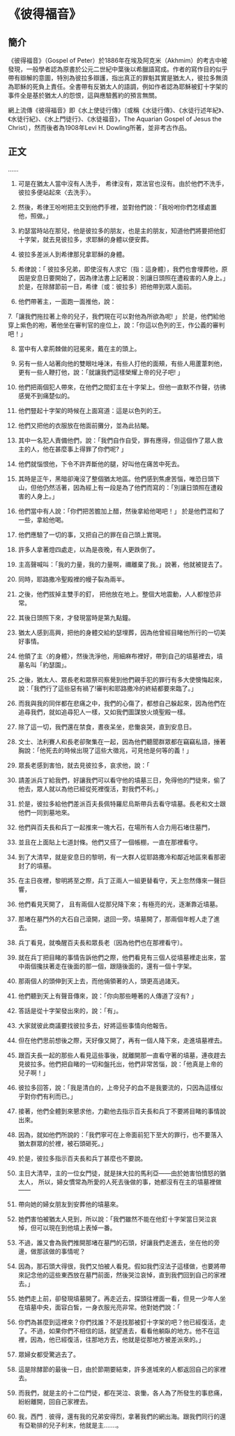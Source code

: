 # 《彼得福音》

## 簡介

《彼得福音》（Gospel of Peter）於1886年在埃及阿克米（Akhmim）的考古中被發現，一般學者認為原書於公元二世紀中葉後以希臘語寫成。作者的寫作目的似乎帶有辯解的意圖，特別為彼拉多辯護，指出真正的罪魁其實是猶太人，彼拉多無須為耶穌的死負上責任。全書帶有反猶太人的語調，例如作者認為耶穌被釘十字架的事件全是基於猶太人的怨恨，這與應驗舊約的預言無關。

網上流傳《彼得福音》即《水上使徒行傳》〔或稱《水徒行傳》、《水徒行述年紀》、《水徒行紀》、《水上門徒行》、《水徒福音》，The Aquarian Gospel of Jesus the Christ〕，然而後者為1908年Levi H. Dowling所著，並非考古作品。

## 正文

……

1. 可是在猶太人當中沒有人洗手， 希律沒有，眾法官也沒有。由於他們不洗手，彼拉多便站起來〈去洗手〉。

2. 然後，希律王吩咐把主交到他們手裡，並對他們說：「我吩咐你們怎樣處置他，照做。」

3. 約瑟當時站在那兒，他是彼拉多的朋友，也是主的朋友，知道他們將要把他釘十字架，就去見彼拉多，求耶穌的身體以便安葬。

4. 彼拉多差派人到希律那兒拿耶穌的身體。

5. 希律說：「 彼拉多兄弟，即使沒有人求它〔指：這身體〕，我們也會埋葬他，原因是安息日要開始了，因為律法書上記著說：別讓日頭照在遭殺害的人身上。」於是，在除酵節前一日，希律〔或：彼拉多〕把他帶到眾人面前。

6. 他們帶著主，一面跑一面推他，說：

7.「讓我們拖拉著上帝的兒子，我們現在可以對他為所欲為呢! 」 於是，他們給他穿上紫色的袍，著他坐在審判官的座位上，說：「你這以色列的王，作公義的審判吧！」 

8. 當中有人拿荊棘做的冠冕來，戴在主的頭上。

9. 另有一些人站著向他的雙眼吐唾沫，有些人打他的面頰，有些人用蘆葦刺他，更有一些人鞭打他，說：「就讓我們這樣榮耀上帝的兒子吧! 」

10. 他們把兩個犯人帶來，在他們之間釘主在十字架上。但他一直默不作聲，彷彿感覺不到痛楚似的。

11. 他們豎起十字架的時候在上面寫道：這是以色列的王。

12. 他們又把他的衣服放在他面前攤分，並為此拈閹。

13. 其中一名犯人責備他們，說：「我們自作自受，罪有應得，但這個作了眾人救主的人，他在甚麼事上得罪了你們呢? 」

14. 他們就惱恨他，下令不許弄斷他的腿，好叫他在痛苦中死去。

15. 其時是正午，黑暗卻淹沒了整個猶太地區。他們感到焦慮苦惱，唯恐日頭下山，但他仍然活著，因為經上有一段是為了他們而寫的：「別讓日頭照在遭殺害的人身上。」

16. 他們當中有人說：「你們把苦膽加上醋，然後拿給他喝吧！」 於是他們混和了一些，拿給他喝。

17. 他們應驗了一切的事，又把自己的罪在自己頭上實現。

18. 許多人拿著燈四處走，以為是夜晚，有人更跌倒了。

19. 主高聲喊叫：「我的力量，我的力量啊，禰離棄了我。」說著，他就被提去了。

20. 同時，耶路撒冷聖殿裡的幔子裂為兩半。

21. 之後，他們拔掉主雙手的釘， 把他放在地上。整個大地震動，人人都惶恐非常。 

22. 其後日頭照下來，才發現當時是第九點鐘。

23. 猶太人感到高興，把他的身體交給約瑟埋葬，因為他曾經目睹他所行的一切美好事情。

24. 他領了主〈的身體〉，然後洗淨他，用細麻布裡好，帶到自己的墳墓裡去，墳墓名叫「約瑟園」。

25. 之後，猶太人、眾長老和眾祭司察覺到他們親手犯的罪行有多大使懊悔起來，說：「我們行了這些惡有禍了!審判和耶路撒冷的終結都要來臨了。」

26. 而我與我的同伴都在悲痛之中，我們的心傷了，都想自己躲起來，因為他們在追尋我們，就如追尋犯人一樣，又如我們圖謀放火燒聖殿一樣。

27. 除了這一切，我們還在禁食，晝夜呆坐，悲慟哀哭，直到安息日。

28. 文士、法利賽人和長老卻聚集在一起，因為他們聽聞群眾都在竊竊私語，捶著胸說：「他死去的時候出現了這些大徵兆，可見他是何等的義！」 

29. 眾長老感到害怕，就去見彼拉多，哀求他，說：「

30. 請差派兵丁給我們，好讓我們可以看守他的墳墓三日，免得他的門徒來，偷了他去，眾人就以為他已經從死裡復活，對我們不利。」

31. 於是，彼拉多給他們差派百夫長佩特羅尼烏斯帶兵去看守墳墓。長老和文士跟他們一同到墓地來。

32. 他們與百夫長和兵丁一起推來一塊大石，在場所有人合力用石堵住墓門，

33. 並且在上面貼上七道封條。他們又搭了一個帳棚，一直在那裡看守。

34. 到了大清早，就是安息日的黎明，有一大群人從耶路撒冷和鄰近地區來看那密封了的墳墓。

35. 在主日夜裡，黎明將至之際，兵丁正兩人一組更替看守，天上忽然傳來一聲巨響，

36. 他們看見天開了， 且有兩個人從那兒降下來；有極亮的光，逐漸靠近墳墓。

37. 那堵在墓門外的大石自己滾開，退回一旁。墳墓開了，那兩個年輕人走了進去。

38. 兵丁看見，就喚醒百夫長和眾長老〔因為他們也在那裡看守〕。

39. 就在兵丁把目睹的事情告訴他們之際，他們看見有三個人從墳墓裡走出來，當中兩個攙扶著走在後面的那一個，跟隨後面的，還有一個十字架。

40. 那兩個人的頭伸到天上去，而他倆領著的人，頭更高過諸天。

41. 他們聽到天上有聲音傳來，說：「你向那些睡著的人傳道了沒有? 」

42. 答話是從十字架發出來的，說：「有」。

43. 大家就彼此商議要找彼拉多去，好將這些事情向他報告。

44. 但在他們思前想後之際，天好像又開了，再有一個人降下來，走進墳墓裡去。

45. 跟百夫長一起的那些人看見這些事後，就離開那一直看守著的墳墓，連夜趕去見彼拉多。他們把自睹的一切和盤托出，他們非常苦惱，說：「他真是上帝的兒子啊！」 

46. 彼拉多回答，說：「我是清白的，上帝兒子的血不是我要流的，只因為這樣似乎對你們有利而已。」

47. 接著，他們全體到來懇求他，力勸他去指示百夫長和兵丁不要將目睹的事情說出來。

48. 因為，就如他們所說的：「我們寧可在上帝面前犯下至大的罪行，也不要落入猶太群眾的於裡，被石頭砸死。」

49. 於是，彼拉多指示百夫長和兵丁甚麼也不要說。

50. 主日大清早，主的一位女門徒，就是抹大拉的馬利亞——由於她害怕憤怒的猶太人， 所以，婦女慣常為所愛的人死去後做的事，她都沒有在主的墳墓裡做——

51. 帶向她的婦女朋友到安葬他的墳墓來。

52. 她們害怕被猶太人見到，所以說：「我們雖然不能在他釘十字架當日哭泣哀悼，但可以現在到他墳上表悼一番。

53. 不過，誰又會為我們推開那堵在墓門的石頭，好讓我們走進去，坐在他的旁邊，做那該做的事情呢？

54. 因為，那石頭大得很，我們又怕被人看見。假如我們沒法子這樣做，也要將帶來記念他的這些東西放在墓門前面，然後哭泣哀悼，直到我們回到自己的家裡去。」

55. 她們走上前，卻發現墳墓開了。再走近去，探頭往裡面一看，但見一少年人坐在墳墓中央，面容白皙，一身衣服光亮非常。他對她們說：「

56. 你們為甚麼到這裡來？你們找誰？不是找那被釘十字架的吧？他已經復活，走了。不過，如果你們不相信的話，就望進去，看看他躺臥的地方。他不在這裡，因為，他已經復活，往那地方去，他就是從那地方被差派來的。」

57. 眾婦女都受驚逃去了。

58. 這是除酵節的最後一日，由於節期要結束，許多進城來的人都返回自己的家裡去。

59. 而我們，就是主的十二位門徒，都在哭泣、哀慟，各人為了所發生的事悲痛，紛紛離開，回自己家裡去。

60. 我，西門﹒彼得，還有我的兄弟安得烈，拿著我們的網出海。跟我們同行的還有亞勒排的兒子利末，他就是主…….。
